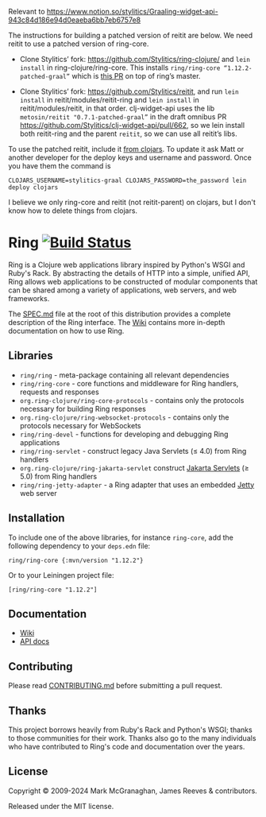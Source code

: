 Relevant to https://www.notion.so/stylitics/Graaling-widget-api-943c84d186e94d0eaeba6bb7eb6757e8

The instructions for building a patched version of reitit are below. We need reitit to use a patched version of ring-core.

- Clone Stylitics’ fork: https://github.com/Stylitics/ring-clojure/ and `lein install` in ring-clojure/ring-core. This installs `ring/ring-core “1.12.2-patched-graal”`  which is [this PR](https://github.com/ring-clojure/ring/pull/447) on top of ring’s master.
    
- Clone Stylitics’ fork: https://github.com/Stylitics/reitit, and run `lein install` in reitit/modules/reitit-ring and `lein install` in reitit/modules/reitit, in that order. clj-widget-api uses the lib `metosin/reitit "0.7.1-patched-graal”` in the draft omnibus PR https://github.com/Stylitics/clj-widget-api/pull/662, so we lein install both reitit-ring and the parent `reitit`, so we can use all reitit’s libs.

To use the patched reitit, include it [from clojars](https://clojars.org/net.clojars.stylitics-graal/reitit). To update it ask Matt or another developer for the deploy keys and username and password. Once you have them the command is
```shell
CLOJARS_USERNAME=stylitics-graal CLOJARS_PASSWORD=the_password lein deploy clojars
```
I believe we only ring-core and reitit (not reitit-parent) on clojars, but I don't know how to delete things from clojars.



# Ring [![Build Status](https://github.com/ring-clojure/ring/actions/workflows/test.yml/badge.svg)](https://github.com/ring-clojure/ring/actions/workflows/test.yml)

Ring is a Clojure web applications library inspired by Python's WSGI
and Ruby's Rack. By abstracting the details of HTTP into a simple,
unified API, Ring allows web applications to be constructed of modular
components that can be shared among a variety of applications, web
servers, and web frameworks.

The [SPEC.md][1] file at the root of this distribution provides a
complete description of the Ring interface. The [Wiki][2] contains
more in-depth documentation on how to use Ring.

[1]: https://github.com/ring-clojure/ring/blob/master/SPEC.md
[2]: https://github.com/ring-clojure/ring/wiki

## Libraries

* `ring/ring` - meta-package containing all relevant dependencies
* `ring/ring-core` - core functions and middleware for Ring handlers,
  requests and responses
* `org.ring-clojure/ring-core-protocols` - contains only the protocols
  necessary for building Ring responses
* `org.ring-clojure/ring-websocket-protocols` - contains only the protocols
  necessary for WebSockets
* `ring/ring-devel` - functions for developing and debugging Ring
  applications
* `ring/ring-servlet` - construct legacy Java Servlets (≤ 4.0) from Ring
  handlers
* `org.ring-clojure/ring-jakarta-servlet` construct
  [Jakarta Servlets][3] (≥ 5.0) from Ring handlers
* `ring/ring-jetty-adapter` - a Ring adapter that uses an embedded
  [Jetty][4] web server

[3]: https://projects.eclipse.org/projects/ee4j.servlet
[4]: https://eclipse.dev/jetty/

## Installation

To include one of the above libraries, for instance `ring-core`, add
the following dependency to your `deps.edn` file:

    ring/ring-core {:mvn/version "1.12.2"}

Or to your Leiningen project file:

    [ring/ring-core "1.12.2"]

## Documentation

* [Wiki](https://github.com/ring-clojure/ring/wiki)
* [API docs](https://ring-clojure.github.io/ring/)

## Contributing

Please read [CONTRIBUTING.md][5] before submitting a pull request.

[5]: https://github.com/ring-clojure/ring/blob/master/CONTRIBUTING.md

## Thanks

This project borrows heavily from Ruby's Rack and Python's WSGI;
thanks to those communities for their work. Thanks also go to the many
individuals who have contributed to Ring's code and documentation over
the years.

## License

Copyright © 2009-2024 Mark McGranaghan, James Reeves & contributors.

Released under the MIT license.
